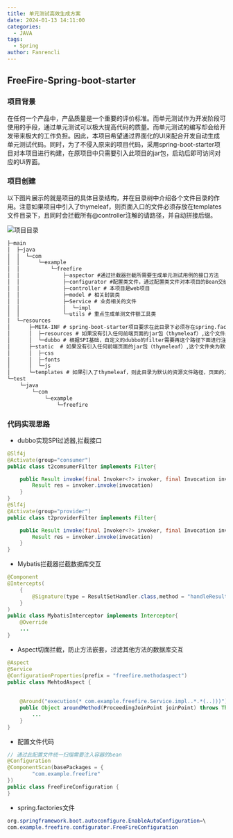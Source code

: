 ```yaml
---
title: 单元测试高效生成方案
date: 2024-01-13 14:11:00
categories:
  - JAVA
tags:
  - Spring
author: Fanrencli
---
```

## FreeFire-Spring-boot-starter

### 项目背景

在任何一个产品中，产品质量是一个重要的评价标准。而单元测试作为开发阶段可使用的手段，通过单元测试可以极大提高代码的质量。而单元测试的编写却会给开发带来极大的工作负担。因此，本项目希望通过界面化的UI来配合开发自动生成单元测试代码。同时，为了不侵入原来的项目代码，采用spring-boot-starter项目对本项目进行构建，在原项目中只需要引入此项目的jar包，启动后即可访问对应的Ui界面。

### 项目创建

以下图片展示的就是项目的具体目录结构，并在目录树中介绍各个文件目录的作用。注意如果项目中引入了thymeleaf，则页面入口的文件必须存放在templates文件目录下，且同时会拦截所有@controller注解的请路径，并自动拼接后缀。

![项目目录](http://fanrencli.cn/fanrencli.cn/B9EB38A3-7B54-4b80-BCB2-79E8794F9E32.png)

```txt
├─main
│  ├─java
│  │  └─com
│  │      └─example
│  │          └─freefire
│  │              ├─aspector #通过拦截器拦截所需要生成单元测试用例的接口方法
│  │              ├─configurator #配置类文件，通过配置类文件对本项目的Bean交给spring容器控制
│  │              ├─controller # 本项目是web项目
│  │              ├─model # 相关封装类
│  │              ├─Service # 业务相关的文件
│  │              │  └─impl
│  │              └─utils # 重点生成单测文件额工具类
│  └─resources
│      ├─META-INF # spring-boot-starter项目要求在此目录下必须存在spring.factories文件，用于将本文件中的相关配置交给其他项目引入
│      │  ├─resources # 如果没有引入任何前端页面的jar包（thymeleaf）,这个文件夹为默认的资源文件目录之一
│      │  └─dubbo # 根据SPI基础，自定义的dubbo的filter需要再这个路径下面进行注册。
│      ├─static  # 如果没有引入任何前端页面的jar包（thymeleaf）,这个文件夹为默认的资源文件目录之一
│      │  ├─css
│      │  ├─fonts
│      │  └─js
│      └─templates # 如果引入了thymeleaf，则此目录为默认的资源文件路径，页面的入口文件必须在这里。
└─test
    └─java
        └─com
            └─example
                └─freefire
```

### 代码实现思路

- dubbo实现SPI过滤器,拦截接口

```java
@Slf4j
@Activate(group="consumer")
public class t2comsumerFilter implements Filter{

    public Result invoke(final Invoker<?> invoker, final Invocation invocation) throws RpcException{
        Result res = invoker.invoke(invocation)
    }
}
@Slf4j
@Activate(group="provider")
public class t2providerFilter implements Filter{

    public Result invoke(final Invoker<?> invoker, final Invocation invocation) throws RpcException{
        Result res = invoker.invoke(invocation)
    }
}

```

- Mybatis拦截器拦截数据库交互

```java
@Component
@Intercepts(
    {
        @Signature(type = ResultSetHandler.class,method = "handleResultSets",agrs={Statement.class})
    }
)
public class MybatisInterceptor implements Interceptor{
    @Override
    ...
}
```

- Aspect切面拦截，防止方法嵌套，过滤其他方法的数据库交互

```java
@Aspect
@Service
@ConfigurationProperties(prefix = "freefire.methodaspect")
public class MehtodAspect {
    
    
    @Around("execution(* com.example.freefire.Service.impl..*.*(..)))")
    public Object aroundMethod(ProceedingJoinPoint joinPoint) throws Throwable {
        ...
    }
}
```

- 配置文件代码

```java
// 通过此配置文件统一扫描需要注入容器的bean
@Configuration
@ComponentScan(basePackages = {
        "com.example.freefire"
})
public class FreeFireConfiguration {
}
```

- spring.factories文件

```java
org.springframework.boot.autoconfigure.EnableAutoConfiguration=\
com.example.freefire.configurator.FreeFireConfiguration
```
